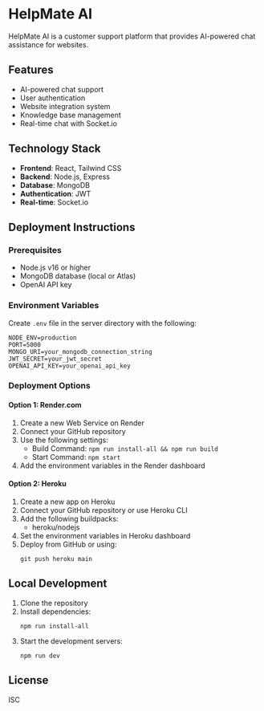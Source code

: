 # HelpMate AI

HelpMate AI is a customer support platform that provides AI-powered chat assistance for websites.

## Features

- AI-powered chat support
- User authentication
- Website integration system
- Knowledge base management
- Real-time chat with Socket.io

## Technology Stack

- **Frontend**: React, Tailwind CSS
- **Backend**: Node.js, Express
- **Database**: MongoDB
- **Authentication**: JWT
- **Real-time**: Socket.io

## Deployment Instructions

### Prerequisites

- Node.js v16 or higher
- MongoDB database (local or Atlas)
- OpenAI API key

### Environment Variables

Create `.env` file in the server directory with the following:

```
NODE_ENV=production
PORT=5000
MONGO_URI=your_mongodb_connection_string
JWT_SECRET=your_jwt_secret
OPENAI_API_KEY=your_openai_api_key
```

### Deployment Options

#### Option 1: Render.com

1. Create a new Web Service on Render
2. Connect your GitHub repository
3. Use the following settings:
   - Build Command: `npm run install-all && npm run build`
   - Start Command: `npm start`
4. Add the environment variables in the Render dashboard

#### Option 2: Heroku

1. Create a new app on Heroku
2. Connect your GitHub repository or use Heroku CLI
3. Add the following buildpacks:
   - heroku/nodejs
4. Set the environment variables in Heroku dashboard
5. Deploy from GitHub or using:
   ```
   git push heroku main
   ```

## Local Development

1. Clone the repository
2. Install dependencies:
   ```
   npm run install-all
   ```
3. Start the development servers:
   ```
   npm run dev
   ```

## License

ISC